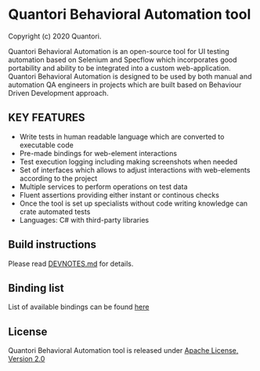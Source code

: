 # Quantori Behavioral Automation tool
Copyright (c) 2020 Quantori.

Quantori Behavioral Automation is an open-source tool for UI testing automation based on Selenium and Specflow which incorporates good portability and ability to be integrated into a custom web-application. Quantori Behavioral Automation is designed to be used by both manual and automation QA engineers in projects which are built based on Behaviour Driven Development approach.

## KEY FEATURES
* Write tests in human readable language which are converted to executable code
* Pre-made bindings for web-element interactions
* Test execution logging including making screenshots when needed
* Set of interfaces which allows to adjust interactions with web-elements according to the project
* Multiple services to perform operations on test data
* Fluent assertions providing either instant or continous checks
* Once the tool is set up specialists without code writing knowledge can crate automated tests
* Languages: C# with third-party libraries

## Build instructions
Please read [DEVNOTES.md](DEVNOTES.md) for details.

## Binding list
List of available bindings can be found [here](BINDINGS.md)

## License
Quantori Behavioral Automation tool is released under [Apache License, Version 2.0](LICENSE)
